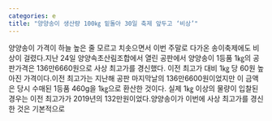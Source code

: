 ```yaml
---
categories: e
title: "양양송이 생산량 100㎏ 밑돌아 30일 축제 앞두고 ‘비상’"
---
```

양양송이 가격이 하늘 높은 줄 모르고 치솟으면서 이번 주말로 다가온 송이축제에도 비상이 걸렸다.지난 24일 양양속초산림조합에서 열린 공판에서 양양송이 1등품 1㎏의 공판가격은 136만6660원으로 사상 최고가를 경신했다. 이전 최고가 대비 1㎏ 당 60원 높아진 가격이다.이전 최고가는 지난해 공판 마지막날의 136만6600원이었지만 이 금액은 당시 수매된 1등품 460g을 1㎏으로 환산한 것이다. 실제 1㎏ 이상의 물량이 입찰된 경우는 이전 최고가가 2019년의 132만원이었다.양양송이가 이번에 사상 최고가를 경신한 것은 기본적으로
